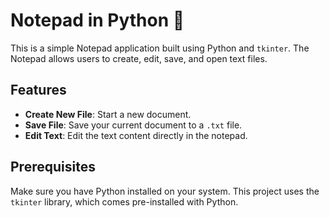 # Notepad in Python 🚀

This is a simple Notepad application built using Python and `tkinter`. The Notepad allows users to create, edit, save, and open text files.

## Features

- **Create New File**: Start a new document.
- **Save File**: Save your current document to a `.txt` file.
- **Edit Text**: Edit the text content directly in the notepad.

## Prerequisites

Make sure you have Python installed on your system. This project uses the `tkinter` library, which comes pre-installed with Python.
